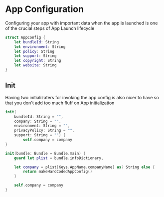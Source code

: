 

# App Configuration


Configuring your app with important data when the app is launched is one of the crucial steps of App Launch lifecycle


```swift
struct AppConfig {
	let bundleId: String
	let environment: String
	let policy: String
	let support: String
	let copyright: String
	let website: String
}
```

## Init

Having two initializaters for invoking the app config is also nicer to have so that you don't add too much fluff on App initialization

```swift
init(
	bundleId: String = "",
	company: String = "",
	environment: String = "",
	privacyPolicy: String = "",
	support: String = "") {
		self.company = company
}

init(bundle: Bundle = Bundle.main) { 
	guard let plist = bundle.infoDictionary,

    let company = plist[Keys.AppName.companyName] as? String else {
	    return makeHardCodedAppConfig()
    }

	self.company = company
}

```